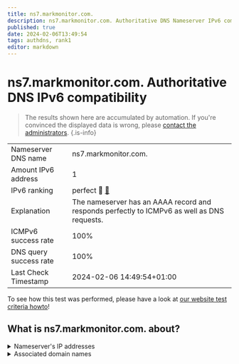 ```yaml
---
title: ns7.markmonitor.com.
description: ns7.markmonitor.com. Authoritative DNS Nameserver IPv6 compatibility
published: true
date: 2024-02-06T13:49:54
tags: authdns, rank1
editor: markdown
---
```


# ns7.markmonitor.com. Authoritative DNS IPv6 compatibility

> The results shown here are accumulated by automation. If you're convinced the displayed data is wrong, please [contact the administrators](/howto/chat). 
{.is-info}




|   |   |
| - | - |
| Nameserver DNS name | ns7.markmonitor.com.
| Amount IPv6 address | 1
| IPv6 ranking | perfect :1st_place_medal: [🔗](/howto/ranking) |
| Explanation | The nameserver has an AAAA record and responds perfectly to ICMPv6 as well as DNS requests. |
| ICMPv6 success rate | 100%|
| DNS query success rate | 100% |
| Last Check Timestamp | 2024-02-06 14:49:54+01:00 |

To see how this test was performed, please have a look at [our website test criteria howto](/howto/testcriteria/authdns)!


## What is ns7.markmonitor.com. about?




<details>
<summary>Nameserver's IP addresses</summary>

2620:10a:80a9::2

</details>



<details>
<summary>Associated domain names</summary>

www.axa.de

www.valeant.com

</details>
